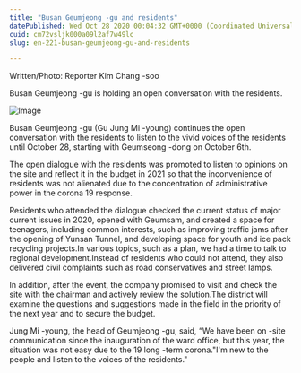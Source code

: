 ```yaml
---
title: "Busan Geumjeong -gu and residents"
datePublished: Wed Oct 28 2020 00:04:32 GMT+0000 (Coordinated Universal Time)
cuid: cm72vsljk000a09l2af7w49lc
slug: en-221-busan-geumjeong-gu-and-residents

---
```



Written/Photo: Reporter Kim Chang -soo

Busan Geumjeong -gu is holding an open conversation with the residents.

![Image](https://cdn.hashnode.com/res/hashnode/image/upload/v1739423419592/c485a7ad-8f38-4b98-b098-71b992655cc0.jpeg)

Busan Geumjeong -gu (Gu Jung Mi -young) continues the open conversation with the residents to listen to the vivid voices of the residents until October 28, starting with Geumseong -dong on October 6th.

The open dialogue with the residents was promoted to listen to opinions on the site and reflect it in the budget in 2021 so that the inconvenience of residents was not alienated due to the concentration of administrative power in the corona 19 response.

Residents who attended the dialogue checked the current status of major current issues in 2020, opened with Geumsam, and created a space for teenagers, including common interests, such as improving traffic jams after the opening of Yunsan Tunnel, and developing space for youth and ice pack recycling projects.In various topics, such as a plan, we had a time to talk to regional development.Instead of residents who could not attend, they also delivered civil complaints such as road conservatives and street lamps.

In addition, after the event, the company promised to visit and check the site with the chairman and actively review the solution.The district will examine the questions and suggestions made in the field in the priority of the next year and to secure the budget.

Jung Mi -young, the head of Geumjeong -gu, said, “We have been on -site communication since the inauguration of the ward office, but this year, the situation was not easy due to the 19 long -term corona."I'm new to the people and listen to the voices of the residents."